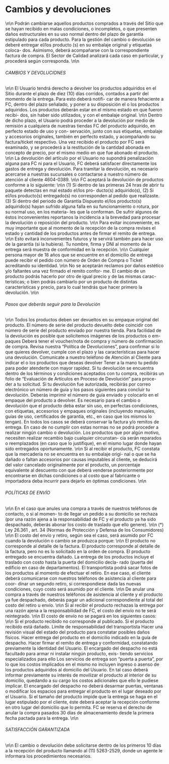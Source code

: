 # Cambios y devoluciones
\n\n
Podrán cambiarse aquellos productos comprados a través del Sitio que se hayan recibido en malas condiciones, o incompletos, o que presenten daños estructurales en su uso normal dentro del plazo de garantía estipulado para cada producto. Para la gestión del cambio o devolución se deberé entregar el/los producto (s) en su embalaje original y etiquetas coloca- dos. Asimismo, deberá acompañarse con la correspondiente factura de compra. El Sector de Calidad analizará cada caso en particular, y procederá según corresponda.
\n\n
###### CAMBIOS Y DEVOLUCIONES
\n\n
El Usuario tendrá derecho a devolver los productos adquiridos en el Sitio durante el plazo de diez (10) días corridos, contados a partir del momento de la entrega. Para esto deberá notifi- car de manera fehaciente a FC, dentro del plazo señalado, y poner a su disposición el o los productos adquiridos. Los productos deberán estar en el mismo estado en que fueron recibi- dos, sin haber sido utilizados, y con el embalaje original.
\n\n
Dentro de dicho plazo, el Usuario podrá proceder a la devolución por medio de remisión a cualquiera de nuestras tiendas FC del producto adquirido, en perfecto estado de uso y con- servación, junto con sus etiquetas, embalaje y accesorios originales, también en perfecto estado, y acompañando su factura/ticket respectivo. Una vez recibido el producto por FC será examinado, y se procederá a la restitución de la cantidad abonada en concepto de precio, por el mismo medio en que fue abonado el producto.
\n\n
La devolución del artículo por el Usuario no supondrá penalización alguna para FC ni para el Usuario, FC deberá satisfacer directamente los gastos de entrega y devolución. Para tramitar la devolución, es necesario acercarse a nuestras sucursales o contactarse a nuestro número de atención al cliente 4604-0389.
\n\n
FC aceptará la devolución de productos conforme a lo siguiente:
\n\n
(1) Si dentro de las primeras 24 hras de abrir tu paquete detectas en mal estado el/los pro- ducto(s) adquirido(s), (2) Si el/los producto(s) entregado(s) no corresponden al pedido que realizaste. (3) Si dentro del periodo de Garantía Dispuesto el/los producto(s) adquirido(s) hayan sufrido alguna falla en su funcionamiento o rotura, por su normal uso, en los materia- les que la conforman. De sufrir algunos de éstos inconvenientes reportanos la incidencia a la brevedad para procesar la devolución o reposición del producto.
\n\n
Para evitar inconveniente, es muy importante que al momento de la recepción de la compra revises el estado y cantidad de los productos antes de firmar el remito de entrega.
\n\n
Esto evitará inconvenientes futuros y te servirá también para hacer uso de la garantía (si la hubiera). Tu nombre, firma y DNI al momento de la entrega será muestra de conformidad en la recepción.
\n\n
Cualquier persona mayor de 18 años que se encuentre en el domicilio de entrega puede recibir el pedido con número de Orden de Compra o Ticket acreditando su identidad.
\n\n
No se aceptarán reclamos por daños estético y/o faltantes una vez firmado el remito confor- me. El cambio de un producto podrás hacerlo por otro de igual precio y de las mismas carac- terísticas; o bien podrás cambiarlo por un producto de distintas características y precio, para lo cual tendrás que hacer primero la devolución.
\n\n
###### Pasos que deberás seguir para la Devolución
\n\n
Todos los productos deben ser devueltos en su empaque original del producto.
El número de serie del producto devuelto debe coincidir con número de serie del producto enviado por nuestra tienda.
Para facilidad de la devolución es posible que solicitemos imágenes de los productos o em- paques
Deberá tener el voucher/nota de compra y número de confirmación de compra.
Revisa nuestra “Política de Devoluciones”, para confirmar si lo que quieres devolver, cumple con el plazo y las características para hacer una devolución.
Comunícate a nuestro teléfono de Atención al Cliente para indicar el o los productos que deseas devolver
Tener a la mano tu pedido para poder atenderte con mayor rapidez.
Si tu devolución se encuentra dentro de los términos y condiciones aceptados con tu compra, recibirás un folio de “Evaluación de Artículos en Proceso de Devolución” para proce- der a tu solicitud.
Si tu devolución fue autorizada, recibirás por correo electrónico un número de guía y los pasos siguientes para concluir tu devolución.
Deberás imprimir el número de guía enviado y colocarlo en el empaque del producto a devolver.
Es necesario para el cambio o devolución que el producto deba estar sin uso, en perfectas condiciones, con etiquetas, accesorios y empaques originales (incluyendo manuales, guías de uso, certificados de garantía, etc., en caso que los mismos lo tengan). En todos los casos se deberá conservar la factura y/o remitos de entrega. En caso de no cumplir con estas normas no se podrá proceder a realizar ningún cambio o devolución.
Los productos que por algún motivo, necesiten realizar recambio bajo cualquier circunstan- cia serán reparados o reemplazados (en caso que lo justifique), en el mismo lugar donde hayan sido entregados oportunamente.
\n\n
Si al recibir el producto, FC constata que la mercadería no se encuentra en su embalaje origi- nal o que se ha dañado o faltan accesorios por causas imputables al cliente, se deducirá del valor cancelado originalmente por el producto, un porcentaje equivalente al descuento con que deberá venderse posteriormente por encontrarse en dichas condiciones o al costo que al fabricante o importadora deba incurrir para dejarlo en óptimas condiciones.
\n\n
###### POLÍTICAS DE ENVÍO
\n\n
En el caso que anules una compra a través de nuestros teléfonos de contacto, o si al momen- to de llegar un pedido a su domicilio se rechaza (por una razón ajena a la responsabilidad de FC y el producto ya ha sido despachado, deberás abonar los costo de traslado que ello genere).
\n\n
(*) Ley 26.361 , art. 34 (Normas de Protección y Defensa de los Consumidores)
\n\n
El costo del envío y retiro, según sea el caso, será asumido por FC cuando la devolución o cambio se produzca porque:
\n\n
El producto no corresponde al detalle de la factura.
El producto corresponde al detalle de la factura, pero no es lo solicitado en la orden de compra.
El producto entregado se encuentra dañado.
La entrega de los productos incluye el traslado con costo hasta la puerta del domicilio decla- rado (puerta del edificio en caso de departamentos).
El transportista podrá sacar fotos de los productos al momento de efectuar el retiro. En ese caso, el cliente deberá comunicarse con nuestros teléfonos de asistencia al cliente para coor- dinar un segundo retiro, si correspondiese dada las nuevas condiciones, cuyo costo será asumido por el cliente.
\n\n
De anular una compra a través de nuestros teléfonos de asistencia al cliente y el producto ya fue despachado, deberás pagar un adicional correspondiente al total del costo del retiro u envío.
\n\n
Si al recibir el producto rechazas la entrega por una razón ajena a la responsabilidad de FC, el costo del envío no te será reintegrado.
\n\n
El costo de envío no se pagará en los siguientes casos:
\n\n
Si el producto recibido no corresponde al publicado. Si el producto recibido está dañado.
Límite de responsabilidad del transportista
Hacer una revisión visual del estado del producto para constatar posibles daños físicos. Hacer entrega del producto en el domicilio indicado en la guía de despacho.
Hacer firmar el remito de entrega y conformidad, constatando previamente la identidad del Usuario.
El encargado del despacho no está facultado para armar ni instalar ningún producto, exis- tiendo servicios especializados para ello
Los servicios de entrega son “puerta a puerta”, por lo que los costos implicados en el mismo no incluyen ingreso o asenso de los productos adquiridos al domicilio del Usuario. En tal caso deberá informar previamente su interés de movilizar el producto al interior de su domicilio, quedando a su cargo los costos adicionales que ello le pudiese implicar.
El encargado del despacho no deberá desarmar puertas, ventanas o modificar los espacios para entregar el producto en el lugar deseado por el Usuario. Si el tamaño del producto impide que la entrega se haga en el lugar estipulado por el cliente, éste deberá aceptar la recepción conforme en otro lugar del domicilio que lo permita.
FC se reserva el derecho de anular la compra pasados 30 días de almacenamiento desde la primera fecha pactada para la entrega.
\n\n
###### SATISFACCIÓN GARANTIZADA
\n\n
El cambio o devolución debe solicitarse dentro de los primeros 10 días a la recepción del producto llamando al (11) 5263-2529, donde un agente le informara los procedimientos necesarios.
